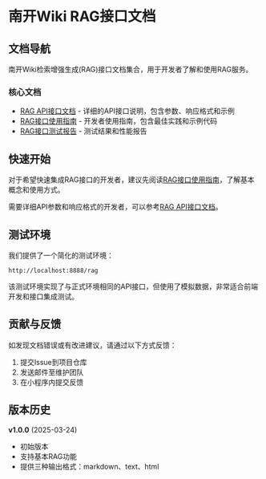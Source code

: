 # 南开Wiki RAG接口文档

## 文档导航

南开Wiki检索增强生成(RAG)接口文档集合，用于开发者了解和使用RAG服务。

### 核心文档

- [RAG API接口文档](./rag_api.md) - 详细的API接口说明，包含参数、响应格式和示例
- [RAG接口使用指南](./rag_usage_guide.md) - 开发者使用指南，包含最佳实践和示例代码
- [RAG接口测试报告](./rag_test_report.md) - 测试结果和性能报告

## 快速开始

对于希望快速集成RAG接口的开发者，建议先阅读[RAG接口使用指南](./rag_usage_guide.md)，了解基本概念和使用方式。

需要详细API参数和响应格式的开发者，可以参考[RAG API接口文档](./rag_api.md)。

## 测试环境

我们提供了一个简化的测试环境：

```
http://localhost:8888/rag
```

该测试环境实现了与正式环境相同的API接口，但使用了模拟数据，非常适合前端开发和接口集成测试。

## 贡献与反馈

如发现文档错误或有改进建议，请通过以下方式反馈：

1. 提交Issue到项目仓库
2. 发送邮件至维护团队
3. 在小程序内提交反馈

## 版本历史

**v1.0.0** (2025-03-24)
- 初始版本
- 支持基本RAG功能
- 提供三种输出格式：markdown、text、html
